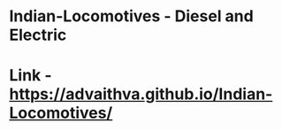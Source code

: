 # Indian-Locomotives - Diesel and Electric   
# Link - https://advaithva.github.io/Indian-Locomotives/ 
 
 
 
  
 
 
 
 
 
 
 
 
 
 
 
  
 
 
 
 
 
 
 
 
 
 
 
  
 
 
 
 
 
 
 
 
 
 
 
  
 
 
 
 
 
 
 
 
 
 
 
  
 
 
 
 
 
 
 
 
 
 
 
  
 
 
 
 
 
 
 
 
 
 
 
  
 
 
 
 
 
 
 
 
 
 
 
  
 
 
 
 
 
 
 
 
 
 
 
  
 
 
 
 
 
 
 
 
 
 
 
  
 
 
 
 
 
 
 
 
 
 
 
  
 
 
 
 
 
 
 
 
 
 
 
  
 
 
 
 
 
 
 
 
 
 
 
  
 
 
 
 
 
 
 
 
 
 
 
  
 
 
 
 
 
 
 
 
 
 
 
  
 
 
 
 
 
 
 
 
 
 
 
  
 
 
 
 
 
 
 
 
 
 
 
  
 
 
 
 
 
 
 
 
 
 
 
  
 
 
 
 
 
 
 
 
 
 
 
  
 
 
 
 
 
 
 
 
 
 
 
  
 
 
 
 
 
 
 
 
 
 
 
  
 
 
 
 
 
 
 
 
 
 
 
  
 
 
 
 
 
 
 
 
 
 
 
  
 
 
 
 
 
 
 
 
 
 
 
  
 
 
 
 
 
 
 
 
 
 
 
  
 
 
 
 
 
 
 
 
 
 
 
  
 
 
 
 
 
 
 
 
 
 
 
  
 
 
 
 
 
 
 
 
 
 
 
  
 
 
 
 
 
 
 
 
 
 
 
  
 
 
 
 
 
 
 
 
 
 
 
  
 
 
 
 
 
 
 
 
 
 
 
  
 
 
 
 
 
 
 
 
 
 
 
  
 
 
 
 
 
 
 
 
 
 
 
  
 
 
 
 
 
 
 
 
 
 
 
  
 
 
 
 
 
 
 
 
 
 
 
  
 
 
 
 
 
 
 
 
 
 
 
  
 
 
 
 
 
 
 
 
 
 
 
  
 
 
 
 
 
 
 
 
 
 
 
  
 
 
 
 
 
 
 
 
 
 
 
  
 
 
 
 
 
 
 
 
 
 
 
  
 
 
 
 
 
 
 
 
 
 
 
  
 
 
 
 
 
 
 
 
 
 
 
  
 
 
 
 
 
 
 
 
 
 
 
  
 
 
 
 
 
 
 
 
 
 
 
  
 
 
 
 
 
 
 
 
 
 
 
  
 
 
 
 
 
 
 
 
 
 
 
  
 
 
 
 
 
 
 
 
 
 
 
  
 
 
 
 
 
 
 
 
 
 
 
  
 
 
 
 
 
 
 
 
 
 
 
  
 
 
 
 
 
 
 
 
 
 
 
  
 
 
 
 
 
 
 
 
 
 
 
  
 
 
 
 
 
 
 
 
 
 
 
  
 
 
 
 
 
 
 
 
 
 
 
  
 
 
 
 
 
 
 
 
 
 
 
  
 
 
 
 
 
 
 
 
 
 
 
  
 
 
 
 
 
 
 
 
 
 
 
  
 
 
 
 
 
 
 
 
 
 
 
  
 
 
 
 
 
 
 
 
 
 
 
  
 
 
 
 
 
 
 
 
 
 
 
  
 
 
 
 
 
 
 
 
 
 
 
  
 
 
 
 
 
 
 
 
 
 
 
  
 
 
 
 
 
 
 
 
 
 
 
  
 
 
 
 
 
 
 
 
 
 
 
  
 
 
 
 
 
 
 
 
 
 
 
  
 
 
 
 
 
 
 
 
 
 
 
  
 
 
 
 
 
 
 
 
 
 
 
  
 
 
 
 
 
 
 
 
 
 
 
  
 
 
 
 
 
 
 
 
 
 
 
  
 
 
 
 
 
 
 
 
 
 
 
  
 
 
 
 
 
 
 
 
 
 
 
  
 
 
 
 
 
 
 
 
 
 
 
  
 
 
 
 
 
 
 
 
 
 
 
  
 
 
 
 
 
 
 
 
 
 
 
  
 
 
 
 
 
 
 
 
 
 
 
  
 
 
 
 
 
 
 
 
 
 
 
  
 
 
 
 
 
 
 
 
 
 
 
  
 
 
 
 
 
 
 
 
 
 
 
  
 
 
 
 
 
 
 
 
 
 
 
  
 
 
 
 
 
 
 
 
 
 
 
  
 
 
 
 
 
 
 
 
 
 
 
  
 
 
 
 
 
 
 
 
 
 
 
  
 
 
 
 
 
 
 
 
 
 
 
  
 
 
 
 
 
 
 
 
 
 
 
  
 
 
 
 
 
 
 
 
 
 
 
  
 
 
 
 
 
 
 
 
 
 
 
  
 
 
 
 
 
 
 
 
 
 
 
  
 
 
 
 
 
 
 
 
 
 
 
  
 
 
 
 
 
 
 
 
 
 
 
  
 
 
 
 
 
 
 
 
 
 
 
  
 
 
 
 
 
 
 
 
 
 
 
  
 
 
 
 
 
 
 
 
 
 
 
  
 
 
 
 
 
 
 
 
 
 
 
  
 
 
 
 
 
 
 
 
 
 
 
  
 
 
 
 
 
 
 
 
 
 
 
  
 
 
 
 
 
 
 
 
 
 
 
  
 
 
 
 
 
 
 
 
 
 
 
  
 
 
 
 
 
 
 
 
 
 
 
  
 
 
 
 
 
 
 
 
 
 
 
  
 
 
 
 
 
 
 
 
 
 
 
  
 
 
 
 
 
 
 
 
 
 
 
  
 
 
 
 
 
 
 
 
 
 
 
  
 
 
 
 
 
 
 
 
 
 
 
  
 
 
 
 
 
 
 
 
 
 
 
  
 
 
 
 
 
 
 
 
 
 
 
  
 
 
 
 
 
 
 
 
 
 
 
  
 
 
 
 
 
 
 
 
 
 
 
  
 
 
 
 
 
 
 
 
 
 
 
  
 
 
 
 
 
 
 
 
 
 
 
  
 
 
 
 
 
 
 
 
 
 
 
  
 
 
 
 
 
 
 
 
 
 
 
  
 
 
 
 
 
 
 
 
 
 
 
  
 
 
 
 
 
 
 
 
 
 
 
  
 
 
 
 
 
 
 
 
 
 
 
  
 
 
 
 
 
 
 
 
 
 
 
  
 
 
 
 
 
 
 
 
 
 
 
  
 
 
 
 
 
 
 
 
 
 
 
  
 
 
 
 
 
 
 
 
 
 
 
  
 
 
 
 
 
 
 
 
 
 
 
  
 
 
 
 
 
 
 
 
 
 
 
  
 
 
 
 
 
 
 
 
 
 
 
  
 
 
 
 
 
 
 
 
 
 
 
  
 
 
 
 
 
 
 
 
 
 
 
  
 
 
 
 
 
 
 
 
 
 
 
  
 
 
 
 
 
 
 
 
 
 
 
  
 
 
 
 
 
 
 
 
 
 
 
  
 
 
 
 
 
 
 
 
 
 
 
  
 
 
 
 
 
 
 
 
 
 
 
  
 
 
 
 
 
 
 
 
 
 
 
  
 
 
 
 
 
 
 
 
 
 
 
  
 
 
 
 
 
 
 
 
 
 
 
  
 
 
 
 
 
 
 
 
 
 
 
  
 
 
 
 
 
 
 
 
 
 
 
  
 
 
 
 
 
 
 
 
 
 
 
  
 
 
 
 
 
 
 
 
 
 
 
  
 
 
 
 
 
 
 
 
 
 
 
  
 
 
 
 
 
 
 
 
 
 
 
  
 
 
 
 
 
 
 
 
 
 
 
  
 
 
 
 
 
 
 
 
 
 
 
  
 
 
 
 
 
 
 
 
 
 
 
  
 
 
 
 
 
 
 
 
 
 
 
  
 
 
 
 
 
 
 
 
 
 
 
  
 
 
 
 
 
 
 
 
 
 
 
  
 
 
 
 
 
 
 
 
 
 
 
  
 
 
 
 
 
 
 
 
 
 
 
  
 
 
 
 
 
 
 
 
 
 
 
  
 
 
 
 
 
 
 
 
 
 
 
  
 
 
 
 
 
 
 
 
 
 
 
  
 
 
 
 
 
 
 
 
 
 
 
  
 
 
 
 
 
 
 
 
 
 
 
  
 
 
 
 
 
 
 
 
 
 
 
  
 
 
 
 
 
 
 
 
 
 
 
  
 
 
 
 
 
 
 
 
 
 
 
  
 
 
 
 
 
 
 
 
 
 
 
  
 
 
 
 
 
 
 
 
 
 
 
  
 
 
 
 
 
 
 
 
 
 
 
  
 
 
 
 
 
 
 
 
 
 
 
  
 
 
 
 
 
 
 
 
 
 
 
  
 
 
 
 
 
 
 
 
 
 
 
  
 
 
 
 
 
 
 
 
 
 
 
  
 
 
 
 
 
 
 
 
 
 
 
  
 
 
 
 
 
 
 
 
 
 
 
  
 
 
 
 
 
 
 
 
 
 
 
  
 
 
 
 
 
 
 
 
 
 
 
  
 
 
 
 
 
 
 
 
 
 
 
  
 
 
 
 
 
 
 
 
 
 
 
  
 
 
 
 
 
 
 
 
 
 
 
  
 
 
 
 
 
 
 
 
 
 
 
  
 
 
 
 
 
 
 
 
 
 
 
  
 
 
 
 
 
 
 
 
 
 
 
  
 
 
 
 
 
 
 
 
 
 
 
  
 
 
 
 
 
 
 
 
